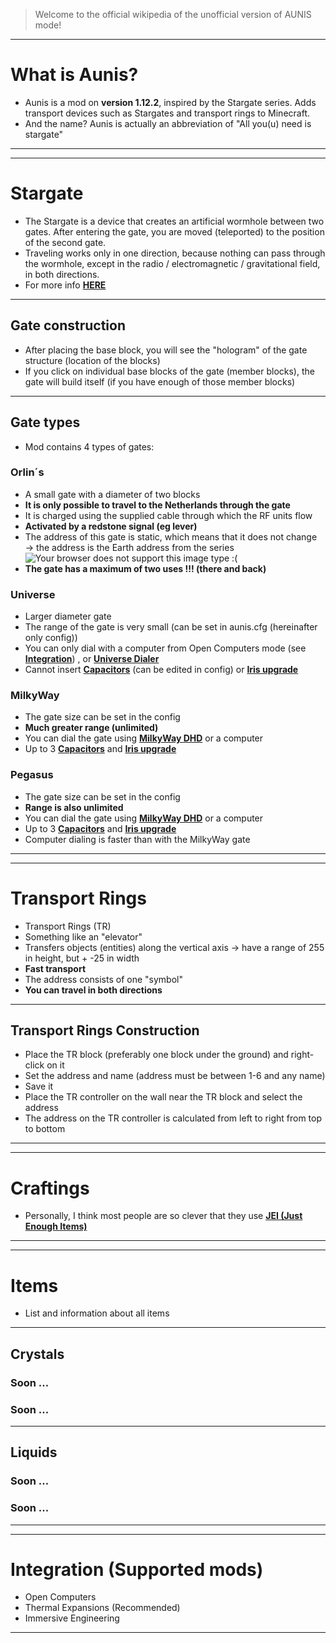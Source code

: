 > Welcome to the official wikipedia of the unofficial version of AUNIS mode!
***
# What is Aunis?
- Aunis is a mod on **version 1.12.2**, inspired by the Stargate series. Adds transport devices such as Stargates and transport rings to Minecraft.
- And the name? Aunis is actually an abbreviation of "All you(u) need is stargate"

***
***
# Stargate
- The Stargate is a device that creates an artificial wormhole between two gates. After entering the gate, you are moved (teleported) to the position of the second gate.
- Traveling works only in one direction, because nothing can pass through the wormhole, except in the radio / electromagnetic / gravitational field, in both directions.
- For more info **[HERE](https://en.wikipedia.org/wiki/Stargate_(device))**

***
## Gate construction
- After placing the base block, you will see the "hologram" of the gate structure (location of the blocks)
- If you click on individual base blocks of the gate (member blocks), the gate will build itself (if you have enough of those member blocks)

***
## Gate types
- Mod contains 4 types of gates:
### Orlin´s
- A small gate with a diameter of two blocks
- **It is only possible to travel to the Netherlands through the gate**
- It is charged using the supplied cable through which the RF units flow
- **Activated by a redstone signal (eg lever)**
- The address of this gate is static, which means that it does not change → the address is the Earth address from the series![Your browser does not support this image type :(](https://rdanderson.com/stargate/glyphs/addresses/earth.png)
- **The gate has a maximum of two uses !!! (there and back)**
### Universe
- Larger diameter gate
- The range of the gate is very small (can be set in aunis.cfg (hereinafter only config))
- You can only dial with a computer from Open Computers mode (see **[Integration](https://github.com/MineDragonCZ/Aunis1/wiki/EN-US#integration-supported-mods)**) , or **[Universe Dialer](https://github.com/MineDragonCZ/Aunis1/wiki/EN-US#universe-dialer)**
- Cannot insert **[Capacitors](https://github.com/MineDragonCZ/Aunis1/wiki/EN-US#capacitor)** (can be edited in config) or **[Iris upgrade](https://github.com/MineDragonCZ/Aunis1/wiki/EN-US#iris-upgrade)**
### MilkyWay
- The gate size can be set in the config
- **Much greater range (unlimited)**
- You can dial the gate using **[MilkyWay DHD](https://github.com/MineDragonCZ/Aunis1/wiki/EN-US#milkyway-dhd)** or a computer
- Up to 3 **[Capacitors](https://github.com/MineDragonCZ/Aunis1/wiki/EN-US#capacitor)** and **[Iris upgrade](https://github.com/MineDragonCZ/Aunis1/wiki/EN-US#iris-upgrade)**
### Pegasus
- The gate size can be set in the config
- **Range is also unlimited**
- You can dial the gate using **[MilkyWay DHD](https://github.com/MineDragonCZ/Aunis1/wiki/EN-US#milkyway-dhd)** or a computer
- Up to 3 **[Capacitors](https://github.com/MineDragonCZ/Aunis1/wiki/EN-US#capacitor)** and **[Iris upgrade](https://github.com/MineDragonCZ/Aunis1/wiki/EN-US#iris-upgrade)**
- Computer dialing is faster than with the MilkyWay gate
***
***
# Transport Rings
- Transport Rings (TR)
- Something like an "elevator"
- Transfers objects (entities) along the vertical axis -> have a range of 255 in height, but + -25 in width
- **Fast transport**
- The address consists of one "symbol"
- **You can travel in both directions**
***
## Transport Rings Construction
- Place the TR block (preferably one block under the ground) and right-click on it
- Set the address and name (address must be between 1-6 and any name)
- Save it
- Place the TR controller on the wall near the TR block and select the address
- The address on the TR controller is calculated from left to right from top to bottom
***
***
# Craftings
- Personally, I think most people are so clever that they use **[JEI (Just Enough Items)](https://www.curseforge.com/minecraft/mc-mods/jei)**
***
***
# Items
- List and information about all items
***
## Crystals
### Soon ...
### Soon ...
***
## Liquids
### Soon ...
### Soon ...
***
***
# Integration (Supported mods)
- Open Computers
- Thermal Expansions (Recommended)
- Immersive Engineering
***
